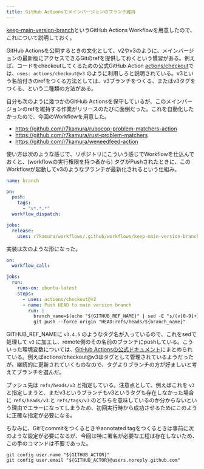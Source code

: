 ```yaml
---
title: GitHub Actionsでメインバージョンのブランチ維持
---
```


[keep-main-version-branch](https://github.com/r7kamura/workflows/blob/main/.github/workflows/keep-main-version-branch.yml)というGitHub Actions Workflowを用意したので、これについて説明しておく。

GitHub Actionsを公開するときの文化として、v2やv3のように、メインバージョンの最新版にアクセスできるGitのrefを提供しておくという慣習がある。例えば、コードをcheckoutしてくるための公式GitHub Action [actions/checkout](https://github.com/actions/checkout)では、`uses: actions/checkout@v3` のように利用しろと説明されている。v3という名前付きのrefをつくる方法としては、v3ブランチをつくる、またはv3タグをつくる、という二種類の方法がある。

自分も次のように幾つかのGitHub Actionsを保守しているが、このメインバージョンのrefを維持する作業がリリースのたびに面倒だった。これを自動化したかったので、今回のWorkflowを用意した。

- <https://github.com/r7kamura/rubocop-problem-matchers-action>
- <https://github.com/r7kamura/rust-problem-matchers>
- <https://github.com/r7kamura/weneedfeed-action>

使い方は次のような感じで、リポジトリにこういう感じでWorkflowを仕込んでおくと、(workflowの実行権限を持つ者から) タグがPushされたときに、このWorkflowが起動してv3のようなブランチが最新化されるという仕組み。

```yaml
name: branch

on:
  push:
    tags:
      - "v*.*.*"
  workflow_dispatch:

jobs:
  release:
    uses: r7kamura/workflows/.github/workflows/keep-main-version-branch.yml@main
```

実装は次のような形になった。

```yaml
on:
  workflow_call:

jobs:
  run:
    runs-on: ubuntu-latest
    steps:
      - uses: actions/checkout@v2
      - name: Push HEAD to main version branch
        run: |
          branch_name=$(echo "${GITHUB_REF_NAME}" | sed -E "s/(v[0-9]+)\..+/\1/")
          git push --force origin "HEAD:refs/heads/${branch_name}"
```

GITHUB_REF_NAMEに `v3.4.5` のようなタグ名が入っているので、これをsedで処理して `v3` に加工し、remote側のその名前のブランチにpushしている。こういった環境変数については、[GitHub Actionsの公式ドキュメント](https://docs.github.com/en/actions/learn-github-actions/environment-variables)にまとめられている。例えばactions/checkout@v3はタグとして管理されているようだったが、継続的に更新されていくものなので、タグよりブランチの方が好ましいと考えてブランチを選んだ。

プッシュ先は `refs/heads/v3` と指定している。注意点として、例えばこれを `v3` と指定しまうと、まだv3というブランチもv3というタグも存在しなかった場合に `refs/heads/v3` と `refs/tags/v3` のどちらを意味しているのか分からないという理由でエラーになってしまうため、初回実行時から成功させるためにこのように正確な指定が必要になる。

ちなみに、Gitでcommitをつくるときやannotated tagをつくるときは事前に次のような設定が必要になるが、今回は特に署名が必要な工程は存在しないため、この手のコマンドは不要であった。

```
git config user.name "${GITHUB_ACTOR}"
git config user.email "${GITHUB_ACTOR}@users.noreply.github.com"
```
